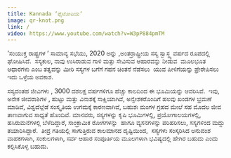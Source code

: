 ```yaml
---
title: Kannada ʼಫೈಟೋಪಿಯʼ
image: qr-knot.png
link: /
video: https://www.youtube.com/watch?v=W3pP884pmTM
---
```

<!--StartFragment-->

ʼಸಂಯುಕ್ತ ರಾಷ್ಟ್ರಗಳ ʼ ಸಾಮಾನ್ಯ ಸಭೆಯು, 2020 ಅನ್ನು ,ಅಂತರ್ರಾಷ್ಟ್ರೀಯ ಸಸ್ಯ ಸ್ವಾಸ್ಥ್ಯ ವರ್ಷದ ರೂಪದಲ್ಲಿ ಘೋಷಿಸಿದೆ.  ಸಸ್ಯಕುಲ, ನಾವು ಉಸಿರಾಡುವ ಗಾಳಿ ಮತ್ತು ಸೇವಿಸುವ ಆಹಾರವನ್ನು ನೀಡುವ  ಮೂಲಭೂತ ಆಧಾರಗಳು ಎಂಬ ತತ್ವವನ್ನು ಮೀರಿ ಸಸ್ಯಗಳ ಬಗೆಗೆ ಗಹನ ಚಿಂತನೆ ನೆಡೆಸಲು  ಯುವ ಪೀಳಿಗೆಯನ್ನು ಪ್ರೇರೇಪಿಸಲು ಇದು ಒಳ್ಳೆಯ ಅವಕಾಶ.    

ಸಸ್ಯದಂತಹ ಜೀವಿಗಳು , 3000 ದಶಲಕ್ಷ ವರ್ಷಗಳಿಗೂ ಹೆಚ್ಚು ಕಾಲದಿಂದ ಈ ಭೂಮಿಯನ್ನು ಆವರಿಸಿವೆ.  ಇವು, ಅನೇಕ ಜೀವರಾಶಿಗಳ , ಹುಟ್ಟು ಮತ್ತು ವಿನಾಶಕ್ಕೆ ಸಾಕ್ಷಿಯಾಗಿವೆ, ಅನ್ವೇಶಕರೊಂದಿಗೆ ಹಲವು ಖಂಡಗಳ ಭ್ರಮಣೆ ಮಾಡಿವೆ, ವಿಶ್ವದೆಲ್ಲೆಡೆ ಸಂಸ್ಕೃತಿಯ ಉಗಮಕ್ಕೆ ಕಾರಣವಾಗಿವೆ, ಬಹುಶಃ ಮಂಗಳ ಗ್ರಹದ ಮೇಲೆ ಸಹ ಮೊದಲ ಜೀವ ತಾಣವಾಗುವ ಸಾಧ್ಯತೆ ಹೊಂದಿವೆ. ಮಾನವರು, ಸಸ್ಯಗಳನ್ನು ಕೃಷಿ ಭೂಮಿಗಳಲ್ಲಿ, ಪ್ರಯೋಗಾಲಯಗಳಲ್ಲಿ, ಹಸಿರುಮನೆಗಳಲ್ಲಿ ಬೆಳೆದಿದ್ದಾರೆ, ಸಾಂಕ್ರಾಮಿಕ ರೋಗಗಳನ್ನು  ಹಾಗೂ ವ್ಯಸನಗಳನ್ನು ಪರಿಹರಿಸಲು, ಸಸ್ಯಗಳಿಂದ ಮದ್ದು ತಯಾರಿಸಿದ್ದಾರೆ.  ತೀವ್ರ ಗತಿಯಲ್ಲಿ ಸಾಗುತ್ತಿರುವ ಕಾಲಮಾನದ ದೃಷ್ಟಿಯಿಂದ,  ಸಸ್ಯಗಳು ಸಂಸ್ಕರಿಸಿದ ಅನುವಂಶ ವಾಹಕಗಳಾಗಿ, ಸಂಕುಲಗಳಾಗಿ, ಸರ್ವ ಆಹಾರ ಸಂಪೂರ್ತಿಯ ಮೂಲಗಳಾಗಿ ಭವಿಷ್ಯದಲ್ಲಿ ಹೇಗಿರ ಬಹುದು ಎಂದು ಕಲ್ಪಿಸಿಕೊಳ್ಳ ಬಹುದು. 



<!--EndFragment-->